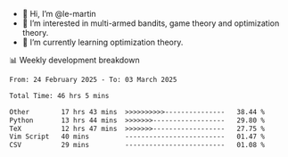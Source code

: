 - 👋 Hi, I’m @le-martin
- 👀 I’m interested in multi-armed bandits, game theory and optimization theory.
- 🌱 I’m currently learning optimization theory.
<!---- 💞️ I’m looking to collaborate on ...
- 📫 How to reach me ...-->

<!---
Tutorial for using WakaTime stats in GitHub profile: https://github.com/athul/waka-readme
-->

📊 Weekly development breakdown
<!--START_SECTION:waka-->

```txt
From: 24 February 2025 - To: 03 March 2025

Total Time: 46 hrs 5 mins

Other        17 hrs 43 mins  >>>>>>>>>>---------------   38.44 %
Python       13 hrs 44 mins  >>>>>>>------------------   29.80 %
TeX          12 hrs 47 mins  >>>>>>>------------------   27.75 %
Vim Script   40 mins         -------------------------   01.47 %
CSV          29 mins         -------------------------   01.08 %
```

<!--END_SECTION:waka-->

<!---
le-martin/le-martin is a ✨ special ✨ repository because its `README.md` (this file) appears on your GitHub profile.
You can click the Preview link to take a look at your changes.
--->
